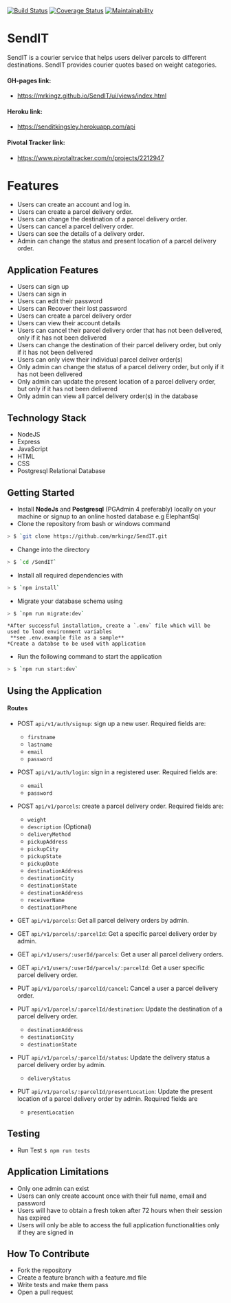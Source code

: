 [![Build Status](https://travis-ci.com/mrkingz/SendIT.svg?branch=develop)](https://travis-ci.com/mrkingz/SendIT)
[![Coverage Status](https://coveralls.io/repos/github/mrkingz/SendIT/badge.svg?branch=develop)](https://coveralls.io/github/mrkingz/SendIT?branch=develop)
[![Maintainability](https://api.codeclimate.com/v1/badges/dd8d3c3be668614684f5/maintainability)](https://codeclimate.com/github/mrkingz/SendIT/maintainability)

# SendIT
SendIT is a courier service that helps users deliver parcels to different destinations. SendIT
provides courier quotes based on weight categories.

#### GH-pages link: 
- https://mrkingz.github.io/SendIT/ui/views/index.html

#### Heroku link: 
- https://senditkingsley.herokuapp.com/api

#### Pivotal Tracker link: 
- https://www.pivotaltracker.com/n/projects/2212947

# Features
- Users can create an account and log in.
- Users can create a parcel delivery order.
- Users can change the destination of a parcel delivery order.
- Users can cancel a parcel delivery order.
- Users can see the details of a delivery order.
- Admin can change the status and present location of a parcel delivery order.

## Application Features
- Users can sign up
- Users can sign in
- Users can edit their password
- Users can Recover their lost password
- Users can create a parcel delivery order
- Users can view their  account details
- Users can cancel their parcel delivery order that has not been delivered, only if it has not been delivered
- Users can change the destination of their parcel delivery order, but only if it has not been delivered
- Users can only view their individual parcel deliver order(s)
- Only admin can change the status of a parcel delivery order, but only if it has not been delivered
- Only admin can update the present location of a parcel delivery order, but only if it has not been delivered
- Only admin can view all parcel delivery order(s) in the database


## Technology Stack
* NodeJS
* Express
* JavaScript
* HTML
* CSS
* Postgresql Relational Database

## Getting Started
* Install **NodeJs** and **Postgresql** (PGAdmin 4 preferably) locally on your machine or signup to an online hosted database e.g ElephantSql
* Clone the repository from bash or windows command
```sh
> $ `git clone https://github.com/mrkingz/SendIT.git
```

* Change into the directory
```sh
> $ `cd /SendIT`
```
 
* Install all required dependencies with
```sh
> $ `npm install`
```

* Migrate your database schema using
```sh
> $ `npm run migrate:dev`
```

```
*After successful installation, create a `.env` file which will be used to load environment variables 
 **see .env.example file as a sample**
*Create a databse to be used with application
```

* Run the following command to start the application
```sh
> $ `npm run start:dev`
```


## Using the Application
#### Routes
* POST `api/v1/auth/signup`: sign up a new user. Required fields are:
  - `firstname`
  - `lastname`
  - `email`
  - `password`
  
* POST `api/v1/auth/login`: sign in a registered user. Required fields are:
  - `email`
  - `password`
  
* POST `api/v1/parcels`: create a parcel delivery order. Required fields are:
  - `weight`
  - `description` (Optional)
  - `deliveryMethod`
  - `pickupAddress`
  - `pickupCity`
  - `pickupState`
  - `pickupDate`
  - `destinationAddress`
  - `destinationCity`
  - `destinationState`
  - `destinationAddress`
  - `receiverName`
  - `destinationPhone`
  
* GET `api/v1/parcels`: Get all parcel delivery orders by admin.

* GET `api/v1/parcels/:parcelId`: Get a specific parcel delivery order by admin.

* GET `api/v1/users/:userId/parcels`: Get a user all parcel delivery orders.

* GET `api/v1/users/:userId/parcels/:parcelId`: Get a user specific parcel delivery order.

* PUT `api/v1/parcels/:parcelId/cancel`: Cancel a user a parcel delivery order.

* PUT `api/v1/parcels/:parcelId/destination`: Update the destination of a parcel delivery order.
  - `destinationAddress`
  - `destinationCity`
  - `destinationState`

* PUT `api/v1/parcels/:parcelId/status`: Update the delivery status a parcel delivery order by admin.
  - `deliveryStatus`

* PUT `api/v1/parcels/:parcelId/presentLocation`: Update the present location of a parcel delivery order by admin. Required fields are
  - `presentLocation`


## Testing
* Run Test `$ npm run tests`

## Application Limitations
* Only one admin can exist
* Users can only create account once with their full name, email and password
* Users will have to obtain a fresh token after 72 hours when their session has expired
* Users will only be able to access the full application functionalities only if they are signed in

## How To Contribute
* Fork the repository
* Create a feature branch with a feature.md file
* Write tests and make them pass
* Open a pull request
